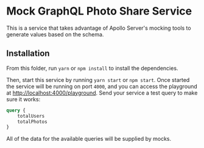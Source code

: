 Mock GraphQL Photo Share Service
======================
This is a service that takes advantage of Apollo Server's mocking tools to generate values based on the schema. 

Installation
-------------
From this folder, run `yarn` or `npm install` to install the dependencies. 

Then, start this service by running `yarn start` or `npm start`. Once started the service will be running on port `4000`, and you can access the playground at [http://localhost:4000/playground](http://localhost:4000/playground). Send your service a test query to make sure it works:

```graphql
query {
    totalUsers
    totalPhotos
}
```
All of the data for the available queries will be supplied by mocks.
